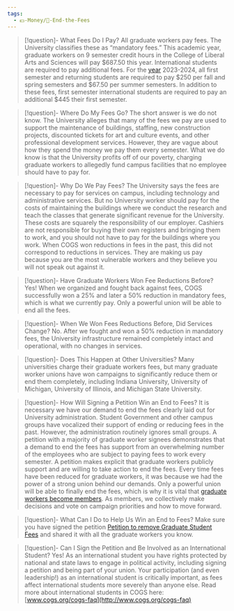```yaml
---
tags:
  - 💵-Money/🚫-End-the-Fees
---
```


> [!question]- What Fees Do I Pay?
> All graduate workers pay fees. The University classifies these as “mandatory fees.” This academic year, graduate workers on 9 semester credit hours in the College of Liberal Arts and Sciences will pay $687.50 this year. International students are required to pay additional fees. For the [year](https://grad.admissions.uiowa.edu/cost/education-estimated-costs-international) 2023-2024, all first semester and returning students are required to pay $250 per fall and spring semesters and $67.50 per summer semesters. In addition to these fees, first semester international students are required to pay an additional $445 their first semester.

> [!question]- Where Do My Fees Go?
> The short answer is we do not know. The University alleges that many of the fees we pay are used to support the maintenance of buildings, staffing, new construction projects, discounted tickets for art and culture events, and other professional development services. However, they are vague about how they spend the money we pay them every semester. What we do know is that the University profits off of our poverty, charging graduate workers to allegedly fund campus facilities that no employee should have to pay for.

> [!question]- Why Do We Pay Fees?
> The University says the fees are necessary to pay for services on campus, including technology and administrative services. But no University worker should pay for the costs of maintaining the buildings where we conduct the research and teach the classes that generate significant revenue for the University. These costs are squarely the responsibility of our employer. Cashiers are not responsible for buying their own registers and bringing them to work, and you should not have to pay for the buildings where you work. When COGS won reductions in fees in the past, this did not correspond to reductions in services. They are making us pay because you are the most vulnerable workers and they believe you will not speak out against it.

> [!question]- Have Graduate Workers Won Fee Reductions Before?
> Yes! When we organized and fought back against fees, COGS successfully won a 25% and later a 50% reduction in mandatory fees, which is what we currently pay. Only a powerful union will be able to end all the fees.

> [!question]- When We Won Fees Reductions Before, Did Services Change?
> No. After we fought and won a 50% reduction in mandatory fees, the University infrastructure remained completely intact and operational, with no changes in services.

> [!question]- Does This Happen at Other Universities?
> Many universities charge their graduate workers fees, but many graduate worker unions have won campaigns to significantly reduce them or end them completely, including Indiana University, University of Michigan, University of Illinois, and Michigan State University.

> [!question]- How Will Signing a Petition Win an End to Fees?
> It is necessary we have our demand to end the fees clearly laid out for University administration. Student Government and other campus groups have vocalized their support of ending or reducing fees in the past. However, the administration routinely ignores small groups. A petition with a majority of graduate worker signees demonstrates that a demand to end the fees has support from an overwhelming number of the employees who are subject to paying fees to work every semester. A petition makes explicit that graduate workers publicly support and are willing to take action to end the fees. Every time fees have been reduced for graduate workers, it was because we had the power of a strong union behind our demands. Only a powerful union will be able to finally end the fees, which is why it is vital that [graduate workers become members](../Sign%20Up%20Today!.md). As members, we collectively make decisions and vote on campaign priorities and how to move forward. 

> [!question]- What Can I Do to Help Us Win an End to Fees?
> Make sure you have signed the petition [Petition to remove Graduate Student Fees](./Petition%20to%20remove%20Graduate%20Student%20Fees.md) and shared it with all the graduate workers you know. 

> [!question]- Can I Sign the Petition and Be Involved as an International Student?
> Yes! As an international student you have rights protected by national and state laws to engage in political activity, including signing a petition and being part of your union. Your participation (and even leadership!) as an international student is critically important, as fees affect international students more severely than anyone else. Read more about international students in COGS here: [www.cogs.org/cogs-faq](http://www.cogs.org/cogs-faq)